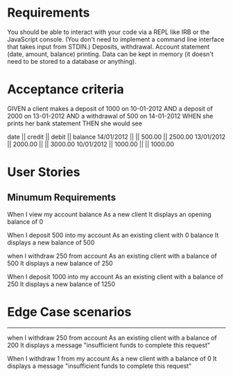 # Requirements

You should be able to interact with your code via a REPL like IRB or the JavaScript console. (You don't need to implement a command line interface that takes input from STDIN.)
Deposits, withdrawal.
Account statement (date, amount, balance) printing.
Data can be kept in memory (it doesn't need to be stored to a database or anything).

# Acceptance criteria
GIVEN a client makes a deposit of 1000 on 10-01-2012
AND a deposit of 2000 on 13-01-2012
AND a withdrawal of 500 on 14-01-2012
WHEN she prints her bank statement
THEN she would see

date || credit || debit || balance
14/01/2012 || || 500.00 || 2500.00
13/01/2012 || 2000.00 || || 3000.00
10/01/2012 || 1000.00 || || 1000.00


# User Stories 

Minumum Requirements
--------------------

When I view my account balance
As a new client
It displays an opening balance of 0

When I deposit 500 into my account
As an existing client with 0 balance
It displays a new balance of 500

when I withdraw 250 from account
As an existing client with a balance of 500
It displays a new balance of 250

When I deposit 1000 into my account
As an existing client with a balance of 250
It displays a new balance of 1250

# Edge Case scenarios
---------------------

when I withdraw 250 from account
As an existing client with a balance of 200
It displays a message "insufficient funds to complete this request"

When I withdraw 1 from my account
As a new client with a balance of 0
It displays a message "insufficient funds to complete this request"
